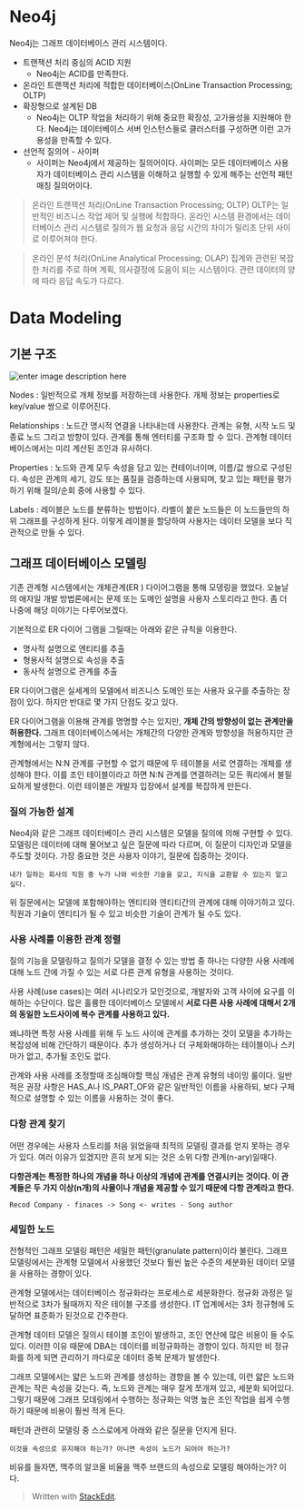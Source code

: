 # Neo4j

Neo4j는 그래프 데이터베이스 관리 시스템이다. 

* 트랜잭션 처리 중심의 ACID 지원
	* Neo4j는 ACID를 만족한다.
* 온라인 트랜잭션 처리에 적합한 데이터베이스(OnLine Transaction Processing; OLTP) 
* 확장형으로 설계된 DB
	* Neo4j는 OLTP 작업을 처리하기 위해 중요한 확장성, 고가용성을 지원해야 한다. Neo4j는 데이터베이스 서버 인스턴스들로 클러스터를 구성하면 이런 고가용성을 만족할 수 있다.
* 선언적 질의어 - 사이퍼
	* 사이퍼는 Neo4j에서 제공하는 질의어이다. 사이퍼는 모든 데이터베이스 사용자가 데이터베이스 관리 시스템을 이해하고 실행할 수 있게 해주는 선언적 패턴 매칭 질의어이다.

> 온라인 트랜잭션 처리(OnLine Transaction Processing; OLTP)
> OLTP는 일반적인 비즈니스 작업 제어 및 실행에 적합하다. 
> 온라인 시스템 환경에서는 데이터베이스 관리 시스템로 질의가 웹 요청과 응답 시간의 차이가 밀리초 단위 사이로 이루어져야 한다.

>온라인 분석 처리(OnLine Analytical Processing; OLAP)
>집계와 관련된 복잡한 처리를 주로 하며 계획, 의사결정에 도움이 되는 시스템이다. 
>관련 데이터의 양에 따라 응답 속도가 다르다. 

# Data Modeling

## 기본 구조

![enter image description here](http://dh.aks.ac.kr/Edu/wiki/images/8/88/Neo4j_model.JPG)

Nodes
: 일반적으로 개체 정보를 저장하는데 사용한다. 개체 정보는 properties로 key/value 쌍으로 이루어진다.

Relationships
: 노드간 명시적 연결을 나타내는데 사용한다. 관계는 유형, 시작 노드 및 종료 노드 그리고 방향이 있다. 
관계를 통해 엔터티를 구조화 할 수 있다. 관계형 데이터베이스에서는 미리 계산된 조인과 유사하다. 

Properties
: 노드와 관계 모두 속성을 담고 있는 컨테이너이며, 이름/값 쌍으로 구성된다. 속성은 관계의 세기, 강도 또는 품질을 검증하는데 사용되며, 찾고 있는 패턴을 평가하기 위해 질의/순회 중에 사용할 수 있다. 

Labels
: 레이블은 노드를 분류하는 방법이다. 라벨이 붙은 노드들은 이 노드들만의 하위 그래프를 구성하게 된다. 이렇게 레이블을 할당하여 사용자는 데이터 모델을 보다 직관적으로 만들 수 있다. 

## 그래프 데이터베이스 모델링

기존 관계형 시스템에서는 개체관계(ER ) 다이어그램을 통해 모뎅링을 했었다. 오늘날의 애자일 개발 방법론에서는 문제 또는 도메인 설명을 사용자 스토리라고 한다. 좀 더 나중에 해당 이야기는 다루어보겠다. 

기본적으로 ER 다이어 그램을 그릴때는 아래와 같은 규칙을 이용한다. 

* 명사적 설명으로 엔티티를 추출
* 형용사적 설명으로 속성을 추출
* 동사적 설명으로 관계를 추출

ER 다이어그램은 실세계의 모델에서 비즈니스 도메인 또는 사용자 요구를 추출하는 장점이 있다. 하지만 반대로 몇 가지 단점도 갖고 있다. 

ER 다이어그램을 이용해 관계를 명명할 수는 있지만, **개체 간의 방향성이 없는 관계만을 허용한다.** 그래프 데이터베이스에서는 개체간의 다양한 관계와 방향성을 허용하지만 관계형에서는 그렇지 않다.

관계형에서는  N:N 관계를 구현할 수 없기 때문에 두 테이블을 서로 연결하는 개체를 생성해야 한다. 이를 조인 테이블이라고 하면 N:N 관계를 연결하려는 모든 쿼리에서 불필요하게 발생한다. 이런 테이블은 개발자 입장에서 설계를 복잡하게 만든다.

### 질의 가능한 설계

Neo4j와 같은 그래프 데이터베이스 관리 시스템은 모델을 질의에 의해 구현할 수 있다. 모델링은 데이터에 대해 물어보고 싶은 질문에 따라 다르며, 이 질문이 디자인과 모델을 주도할 것이다. 가장 중요한 것은 사용자 이야기, 질문에 집중하는 것이다.

`내가 일하는 회사의 직원 중 누가 나와 비슷한 기술을 갖고, 지식을 교환할 수 있는지 알고 싶다.`

위 질문에서는 모델에 포함해야하는 엔티티와 엔티티간의 관계에 대해 이야기하고 있다. 직원과 기술이 엔티티가 될 수 있고 비슷한 기술이 관계가 될 수도 있다. 

### 사용 사례를 이용한 관계 정렬

질의 기능을 모델링하고 질의가 모델을 결정 수 있는 방법 중 하나는 다양한 사용 사례에 대해 노드 간에 가질 수 있는 서로 다른 관계 유형을 사용하는 것이다. 

사용 사례(use cases)는 여러 시나리오가 모인것으로, 개발자와 고객 사이에 요구를 이해하는 수단이다. 많은 훌륭한 데이터베이스 모델에서 **서로 다른 사용 사례에 대해서 2개의 동일한 노드사이에 복수 관계를 사용하고 있다.** 

왜냐하면 특정 사용 사례를 위해 두 노드 사이에 관계를 추가하는 것이 모델을 추가하는 복잡성에 비해 간단하기 때문이다. 추가 생성하거나 더 구체화해야하는 테이블이나 스키마가 없고, 추가될 조인도 없다. 

관계와 사용 사례를 조정할때 조심해야할 핵심 개념은 관계 유형의 네이밍 룰이다. 일반적은 권장 사항은 HAS_A나 IS_PART_OF와 같은 일반적인 이름을 사용하되, 보다 구체적으로 설명할 수 있는 이름을 사용하는 것이 좋다. 

### 다항 관계 찾기

어떤 경우에는 사용자 스토리를 처음 읽었을때 최적의 모델링 결과를 얻지 못하는 경우가 있다. 여러 이유가 있겠지만 흔히 보게 되는 것은 소위 다항 관계(n-ary)일때다. 

**다항관계는 특정한 하나의 개념을 하나 이상의 개념에 관계를 연결시키는 것이다. 이 관계들은 두 가지 이상(n개)의 사물이나 개념을 제공할 수 있기 때문에 다항 관계라고 한다.** 

```
Recod Company - finaces -> Song <- writes - Song author 
```

### 세밀한 노드

전형적인 그래프 모델링 패턴은 세밀한 패턴(granulate pattern)이라 불린다. 그래프 모델링에서는 관계형 모델에서 사용했던 것보다 훨씬 높은 수준의 세분화된 데이터 모델을 사용하는 경향이 있다. 

관계형 모델에서는 데이터베이스 정규화라는 프로세스로 세분화한다. 정규화 과정은 일반적으로 3차가 될때까지 작은 테이블 구조를 생성한다. IT 업계에서는 3차 정규형에 도달하면 표준화가 된것으로 간주한다. 

관계형 데이터 모델은 질의시 테이블 조인이 발생하고, 조인 연산에 많은 비용이 들 수도 있다. 이러한 이유 때문에 DBA는 데이터를 비정규화하는 경향이 있다. 하지만 비 정규화를 하게 되면 관리하기 까다로운 데이터 중복 문제가 발생한다. 

그래프 모델에서는 얇은 노드와 관계를 생성하는 경향을 볼 수 있는데, 이런 얇은 노드와 관계는 작은 속성을 갖는다. 즉, 노드와 관계는 매우 잘게 쪼개져 있고, 세분화 되어있다. 그렇기 때문에 그래프 모데링에서 수행하는 정규화는 악명 높은 조인 작업을 쉽게 수행하기 때문에 비용이 훨씬 적게 든다. 

패턴과 관련히 모델링 중 스스로에게 아래와 같은 질문을 던지게 된다.
```
이것을 속성으로 유지해야 하는가? 아니면 속성이 노드가 되어야 하는가?
```

비유를 들자면, 맥주의 알코올 비율을 맥주 브랜드의 속성으로 모델링 해야하는가? 이다. 



> Written with [StackEdit](https://stackedit.io/).
<!--stackedit_data:
eyJoaXN0b3J5IjpbMTA4MTkzMzkyNCwtMjA5MjAxMTAzMCwtND
AxMTUxNzk3LDUwNTEwMDg3OSwxOTI2NDMxMzMwLC0yNjE2MzU5
MjcsMTY0MzcyNzExOSwtMTYyNzA4MjYzNSwtMTg4MjY0MjkwMS
wtMTg1Mjg1ODUxNiwtMzIyOTQ2NTAyLDU1NDY1OTE2MSwxNjIw
ODc5NjgxLC0zMDgyNjExMTcsODM3MDQyMTE0LC02MTA4NTcwOD
QsLTE0NjQwNjQ4NzJdfQ==
-->